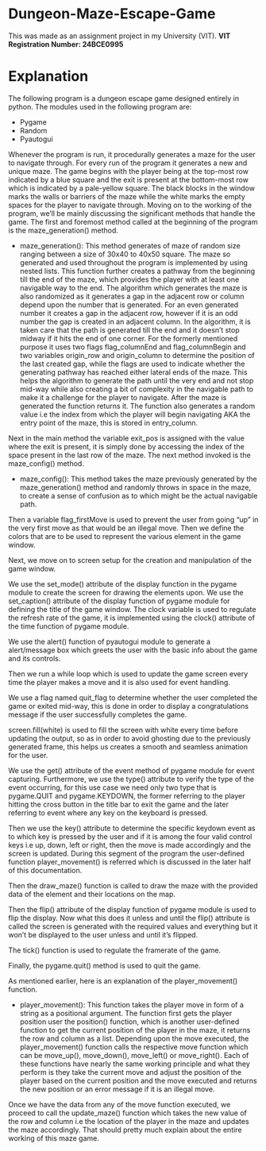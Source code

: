 # Dungeon-Maze-Escape-Game
This was made as an assignment project in my University (VIT). **VIT Registration Number: 24BCE0995**

# Explanation
The following program is a dungeon escape game designed entirely in python.
The modules used in the following program are:
-	Pygame
-	Random
-	Pyautogui

Whenever the program is run, it procedurally generates a maze for the user to navigate through. For every run of the program it generates a new and unique maze. The game begins with the player being at the top-most row indicated by a blue square and the exit is present at the bottom-most row which is indicated by a pale-yellow square. The black blocks in the window marks the walls or barriers of the maze while the white marks the empty spaces for the player to navigate through.
Moving on to the working of the program, we’ll be mainly discussing the significant methods that handle the game.
The first and foremost method called at the beginning of the program is the maze_generation() method.

- maze_generation(): This method generates of maze of random size ranging between a size of 30x40 to 40x50 square. The maze so generated and used throughout the program is implemented by using nested lists. This function further creates a pathway from the beginning till the end of the maze, which provides the player with at least one navigable way to the end. The algorithm which generates the maze is also randomized as it generates a gap in the adjacent row or column depend upon the number that is generated. For an even generated number it creates a gap in the adjacent row, however if it is an odd number the gap is created in an adjacent column. In the algorithm, it is taken care that the path is generated till the end and it doesn’t stop midway if it hits the end of one corner. For the formerly mentioned purpose it uses two flags flag_columnEnd and flag_columnBegin and two variables origin_row and origin_column to determine the position of the last created gap, while the flags are used to indicate whether the generating pathway has reached either lateral ends of the maze. This helps the algorithm to generate the path until the very end and not stop mid-way while also creating a bit of complexity in the navigable path to make it a challenge for the player to navigate. After the maze is generated the function returns it. The function also generates a random value i.e the index from which the player will begin navigating AKA the entry point of the maze, this is stored in entry_column.
  
Next in the main method the variable exit_pos is assigned with the value where the exit is present, it is simply done by accessing the index of the space present in the last row of the maze.
The next method invoked is the maze_config() method.
- maze_config(): This method takes the maze previously generated by the maze_generation() method and randomly throws in space in the maze, to create a sense of confusion as to which might be the actual navigable path.

Then a variable flag_firstMove is used to prevent the user from going “up” in the very first move as that would be an illegal move. Then we define the colors that are to be used to represent the various element in the game window.

Next, we move on to screen setup for the creation and manipulation of the game window.

We use the set_mode() attribute of the display function in the pygame module to create the screen for drawing the elements upon. We use the set_caption() attribute of the display function of pygame module for defining the title of the game window. The clock variable is used to regulate the refresh rate of the game, it is implemented using the clock() attribute of the time function of pygame module.

We use the alert() function of pyautogui module to generate a alert/message box which greets the user with the basic info about the game and its controls. 

Then we run a while loop which is used to update the game screen every time the player makes a move and it is also used for event handling.

We use a flag named quit_flag to determine whether the user completed the game or exited mid-way, this is done in order to display a congratulations message if the user successfully completes the game.

screen.fill(white) is used to fill the screen with white every time before updating the output, so as in order to avoid ghosting due to the previously generated frame, this helps us creates a smooth and seamless animation for the user. 

We use the get() attribute of the event method of pygame module for event capturing. Furthermore, we use the type() attribute to verify the type of the event occurring, for this use case we need only two type that is pygame.QUIT and pygame.KEYDOWN, the former referring to the player hitting the cross button in the title bar to exit the game and the later referring to event where any key on the keyboard is pressed.

Then we use the key() attribute to determine the specific keydown event as to which key is pressed by the user and if it is among the four valid control keys i.e up, down, left or right, then the move is made accordingly and the screen is updated. During this segment of the program the user-defined function player_movement() is referred which is discussed in the later half of this documentation.

Then the draw_maze() function is called to draw the maze with the provided data of the element and their locations on the map. 

Then the flip() attribute of the display function of pygame module is used to flip the display. Now what this does it unless and until the flip() attribute is called the screen is generated with the required values and everything but it won’t be displayed to the user unless and until it’s flipped.

The tick() function is used to regulate the framerate of the game.

Finally, the pygame.quit() method is used to quit the game.

As mentioned earlier, here is an explanation of the player_movement() function.
- player_movement(): This function takes the player move in form of a string as a positional argument. The function first gets the player position user the position() function, which is another user-defined function to get the current position of the player in the maze, it returns the row and column as a list. Depending upon the move executed, the player_movement() function calls the respective move function which can be move_up(), move_down(), move_left() or move_right(). Each of these functions have nearly the same working principle and what they perform is they take the current move and adjust the position of the player based on the current position and the move executed and returns the new position or an error message if it is an illegal move.

Once we have the data from any of the move function executed, we proceed to call the update_maze() function which takes the new value of the row and column i.e the location of the player in the maze and updates the maze accordingly.
That should pretty much explain about the entire working of this maze game.
